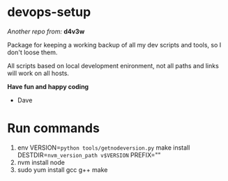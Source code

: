 # devops-setup
*Another repo from:* **d4v3w**

Package for keeping a working backup of all my dev scripts and tools, so I don't loose them.

All scripts based on local development enironment, not all paths and links will work on all hosts.

**Have fun and happy coding**

- Dave



# Run commands
1. env VERSION=`python tools/getnodeversion.py` make install DESTDIR=`nvm_version_path v$VERSION` PREFIX=""
1. nvm install node
1. sudo yum install gcc g++ make



